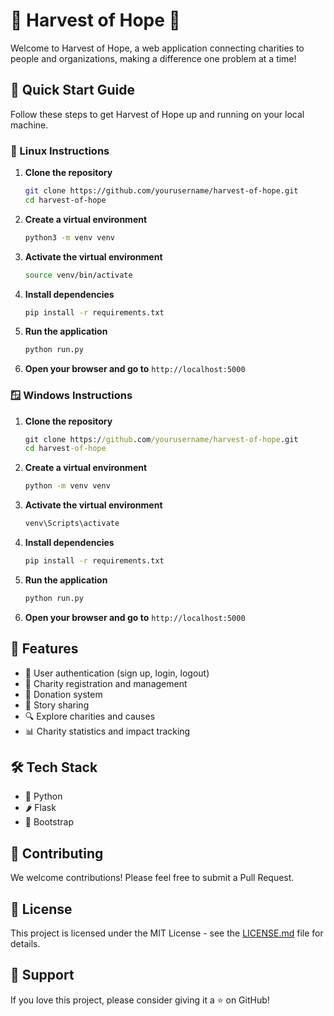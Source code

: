 
# 🌾 Harvest of Hope 🌱

Welcome to Harvest of Hope, a web application connecting charities to people and organizations, making a difference one problem at a time!

## 🚀 Quick Start Guide

Follow these steps to get Harvest of Hope up and running on your local machine.

### 🐧 Linux Instructions

1. **Clone the repository**
   ```bash
   git clone https://github.com/yourusername/harvest-of-hope.git
   cd harvest-of-hope
   ```

2. **Create a virtual environment**
   ```bash
   python3 -m venv venv
   ```

3. **Activate the virtual environment**
   ```bash
   source venv/bin/activate
   ```

4. **Install dependencies**
   ```bash
   pip install -r requirements.txt
   ```


5. **Run the application**
   ```bash
   python run.py
   ```

6. **Open your browser and go to** `http://localhost:5000`

### 🪟 Windows Instructions

1. **Clone the repository**
   ```cmd
   git clone https://github.com/yourusername/harvest-of-hope.git
   cd harvest-of-hope
   ```

2. **Create a virtual environment**
   ```cmd
   python -m venv venv
   ```

3. **Activate the virtual environment**
   ```cmd
   venv\Scripts\activate
   ```

4. **Install dependencies**
   ```cmd
   pip install -r requirements.txt
   ```

5. **Run the application**
   ```cmd
   python run.py
   ```

6. **Open your browser and go to** `http://localhost:5000`

## 🌈 Features

- 👤 User authentication (sign up, login, logout)
- 🏢 Charity registration and management
- 🎁 Donation system
- 📖 Story sharing
- 🔍 Explore charities and causes
- 📊 Charity statistics and impact tracking

## 🛠️ Tech Stack

- 🐍 Python
- 🌶️ Flask
- 🎨 Bootstrap

## 🤝 Contributing

We welcome contributions! Please feel free to submit a Pull Request.

## 📜 License

This project is licensed under the MIT License - see the [LICENSE.md](LICENSE.md) file for details.

## 💖 Support

If you love this project, please consider giving it a ⭐️ on GitHub!